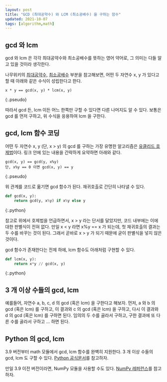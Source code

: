 ```yaml
---
layout: post
title: "GCD (최대공약수) 와 LCM (최소공배수) 을 구하는 함수"
updated: 2021-10-07
tags: [algorithm,math]
---
```


## gcd 와 lcm

gcd 와 lcm 은 각각 최대공약수와 최소공배수를 뜻하는 영어 약어로, 그 의미는 다들 알고 있을 것이라 생각한다.

나무위키의 [최대공약수](https://namu.wiki/w/%EC%B5%9C%EB%8C%80%EA%B3%B5%EC%95%BD%EC%88%98), [최소공배수](https://namu.wiki/w/%EC%B5%9C%EC%86%8C%EA%B3%B5%EB%B0%B0%EC%88%98) 부분을 참고해보면, 어떤 두 자연수 x, y 가 있다고 할 때 아래와 같은 수식이 성립한다고 한다.

```pseudo
x * y == gcd(x, y) * lcm(x, y)
```
{:.pseudo}

따라서 gcd 든, lcm 이든 어느 한쪽만 구할 수 있다면 다른 나머지도 알 수 있다. 보통은 gcd 를 먼저 구하고, 위 수식을 응용하여 lcm 을 구한다.

## gcd, lcm 함수 코딩

어떤 두 자연수 x, y (단, x > y) 의 gcd 를 구하는 가장 유명한 알고리즘은 [유클리드 호제법](https://namu.wiki/w/%EC%9C%A0%ED%81%B4%EB%A6%AC%EB%93%9C%20%ED%98%B8%EC%A0%9C%EB%B2%95)이다. 링크 안에 있는 내용을 간략하게 요약하면 아래와 같다.

```pseudo
gcd(x, y) == gcd(y, x%y)
단, x%y == 0 이면 gcd(x, y) == y
```
{:.pseudo}

위 관계를 코드로 옮기면 gcd 함수가 된다. 재귀호출로 간단히 나타낼 수 있다.

```py
def gcd(x, y):
    return gcd(y, x%y) if x%y else y
```
{:.python}

참고로 위에서 호제법을 언급하면서, x > y 라는 단서를 달았지만, 코드 내부에는 이에 대한 판별식이 전혀 없다. 만일 x < y 라면 x%y == x 가 되는데, 첫 재귀호출의 결과는 두 수를 바꾸는 것이 된다. 그래서 곧바로 x > y 가 되기 때문에 굳이 판별식을 넣지 않은 것이다.

gcd 함수가 존재한다는 전제 하에, lcm 함수도 아래처럼 구현할 수 있다.

```py
def lcm(x, y):
    return x*y // gcd(x, y)
```
{:.python}

## 3 개 이상 수들의 gcd, lcm

예를들어, 자연수 a, b, c, d 의 gcd (혹은 lcm) 을 구한다고 해보자. 먼저, a 와 b 의 gcd (혹은 lcm) 를 구하고, 이 결과와 c 의 gcd (혹은 lcm) 을 구하고, 다시 이 결과와 d 의 gcd (혹은 lcm) 를 구하면 된다. 임의의 두 수를 골라서 구하고, 구한 결과에 또 다른 수를 골라서 구하고 ... 하면 된다.

## Python 의 gcd, lcm

3.9 버전부터 math 모듈에서 gcd, lcm 함수를 완벽히 지원한다. 3 개 이상 수들의 gcd, lcm 도 구할 수 있다. [Python 공식문서](https://docs.python.org/ko/3.9/library/math.html)를 참고하자.

만일 3.9 이전 버전이라면, NumPy 모듈을 사용할 수도 있다. [NumPy 레퍼런스](https://numpy.org/doc/stable/reference/generated/numpy.gcd.html)를 참고하자.